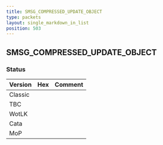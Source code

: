 ```yaml
---
title: SMSG_COMPRESSED_UPDATE_OBJECT
type: packets
layout: single_markdown_in_list
position: 503
---
```


## SMSG_COMPRESSED_UPDATE_OBJECT

### Status

Version    | Hex        | Comment
---------- | ---------- | ---------- 
Classic    |            |
TBC        |            |
WotLK      |            |
Cata       |            |
MoP        |            |